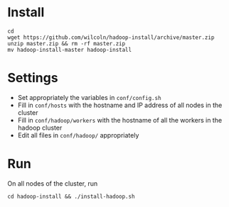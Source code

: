 # Install 

```
cd
wget https://github.com/wilcoln/hadoop-install/archive/master.zip
unzip master.zip && rm -rf master.zip
mv hadoop-install-master hadoop-install
```

# Settings
- Set appropriately the variables in `conf/config.sh`
- Fill in `conf/hosts` with the hostname and IP address of all nodes in the cluster
- Fill in `conf/hadoop/workers` with the hostname of all the workers in the hadoop cluster
- Edit all files in `conf/hadoop/` appropriately

# Run
On all nodes of the cluster, run

`cd hadoop-install && ./install-hadoop.sh`
